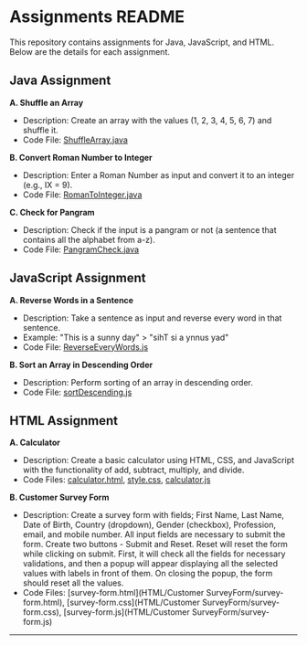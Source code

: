 # Assignments README

This repository contains assignments for Java, JavaScript, and HTML. Below are the details for each assignment.

## Java Assignment

**A. Shuffle an Array**

- Description: Create an array with the values (1, 2, 3, 4, 5, 6, 7) and shuffle it.
- Code File: [ShuffleArray.java](Java/ShuffleArray.java)

**B. Convert Roman Number to Integer**

- Description: Enter a Roman Number as input and convert it to an integer (e.g., IX = 9).
- Code File: [RomanToInteger.java](java/RomanToInteger.java)

**C. Check for Pangram**

- Description: Check if the input is a pangram or not (a sentence that contains all the alphabet from a-z).
- Code File: [PangramCheck.java](java/PangramCheck.java)

## JavaScript Assignment

**A. Reverse Words in a Sentence**

- Description: Take a sentence as input and reverse every word in that sentence.
- Example: "This is a sunny day" > "sihT si a ynnus yad"
- Code File: [ReverseEveryWords.js](Javascript/ReverseEveryWords.js)

**B. Sort an Array in Descending Order**

- Description: Perform sorting of an array in descending order.
- Code File: [sortDescending.js](javascript/sortDescending.js)

## HTML Assignment

**A. Calculator**

- Description: Create a basic calculator using HTML, CSS, and JavaScript with the functionality of add, subtract, multiply, and divide.
- Code Files: [calculator.html](HTML/Calculator/calculator.html), [style.css](HTML/Calculator/style.css), [calculator.js](HTML/script.js)

**B. Customer Survey Form**

- Description: Create a survey form with fields; First Name, Last Name, Date of Birth, Country (dropdown), Gender (checkbox), Profession, email, and mobile number. All input fields are necessary to submit the form. Create two buttons - Submit and Reset. Reset will reset the form while clicking on submit. First, it will check all the fields for necessary validations, and then a popup will appear displaying all the selected values with labels in front of them. On closing the popup, the form should reset all the values.
- Code Files: [survey-form.html](HTML/Customer SurveyForm/survey-form.html), [survey-form.css](HTML/Customer SurveyForm/survey-form.css), [survey-form.js](HTML/Customer SurveyForm/survey-form.js)

---
